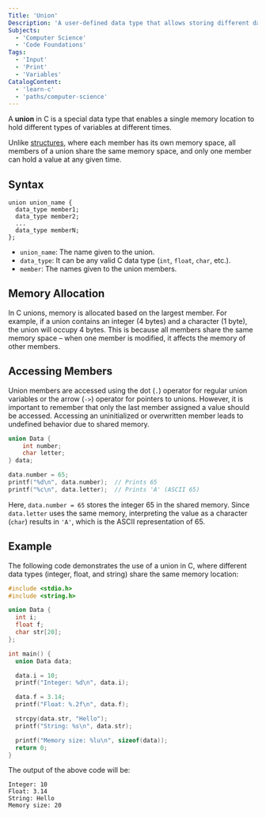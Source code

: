 ```yaml
---
Title: 'Union'
Description: 'A user-defined data type that allows storing different data types in the same memory location.'
Subjects:
  - 'Computer Science'
  - 'Code Foundations'
Tags:
  - 'Input'
  - 'Print'
  - 'Variables'
CatalogContent:
  - 'learn-c'
  - 'paths/computer-science'
---
```


A **union** in C is a special data type that enables a single memory location to hold different types of variables at different times.

Unlike [structures](https://www.codecademy.com/resources/docs/c/structures), where each member has its own memory space, all members of a union share the same memory space, and only one member can hold a value at any given time.

## Syntax

```pseudo
union union_name {
  data_type member1;
  data_type member2;
  ...
  data_type memberN;
};
```

- `union_name`: The name given to the union.
- `data_type`: It can be any valid C data type (`int`, `float`, `char`, etc.).
- `member`: The names given to the union members.

## Memory Allocation

In C unions, memory is allocated based on the largest member. For example, if a union contains an integer (4 bytes) and a character (1 byte), the union will occupy 4 bytes. This is because all members share the same memory space – when one member is modified, it affects the memory of other members.

## Accessing Members

Union members are accessed using the dot (`.`) operator for regular union variables or the arrow (`->`) operator for pointers to unions. However, it is important to remember that only the last member assigned a value should be accessed. Accessing an uninitialized or overwritten member leads to undefined behavior due to shared memory.

```c
union Data {
    int number;
    char letter;
} data;

data.number = 65;
printf("%d\n", data.number);  // Prints 65
printf("%c\n", data.letter);  // Prints 'A' (ASCII 65)
```

Here, `data.number = 65` stores the integer 65 in the shared memory. Since `data.letter` uses the same memory, interpreting the value as a character (`char`) results in `'A'`, which is the ASCII representation of 65.

## Example

The following code demonstrates the use of a union in C, where different data types (integer, float, and string) share the same memory location:

```c
#include <stdio.h>
#include <string.h>

union Data {
  int i;
  float f;
  char str[20];
};

int main() {
  union Data data;

  data.i = 10;
  printf("Integer: %d\n", data.i);

  data.f = 3.14;
  printf("Float: %.2f\n", data.f);

  strcpy(data.str, "Hello");
  printf("String: %s\n", data.str);

  printf("Memory size: %lu\n", sizeof(data));
  return 0;
}
```

The output of the above code will be:

```shell
Integer: 10
Float: 3.14
String: Hello
Memory size: 20
```
